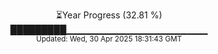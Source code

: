 <p align="center">
⏳Year Progress (32.81 %) <br>
█████████▁▁▁▁▁▁▁▁▁▁▁▁▁▁▁▁▁▁▁▁▁ <br>
<sub>Updated: Wed, 30 Apr 2025 18:31:43 GMT</sub>
</p>

